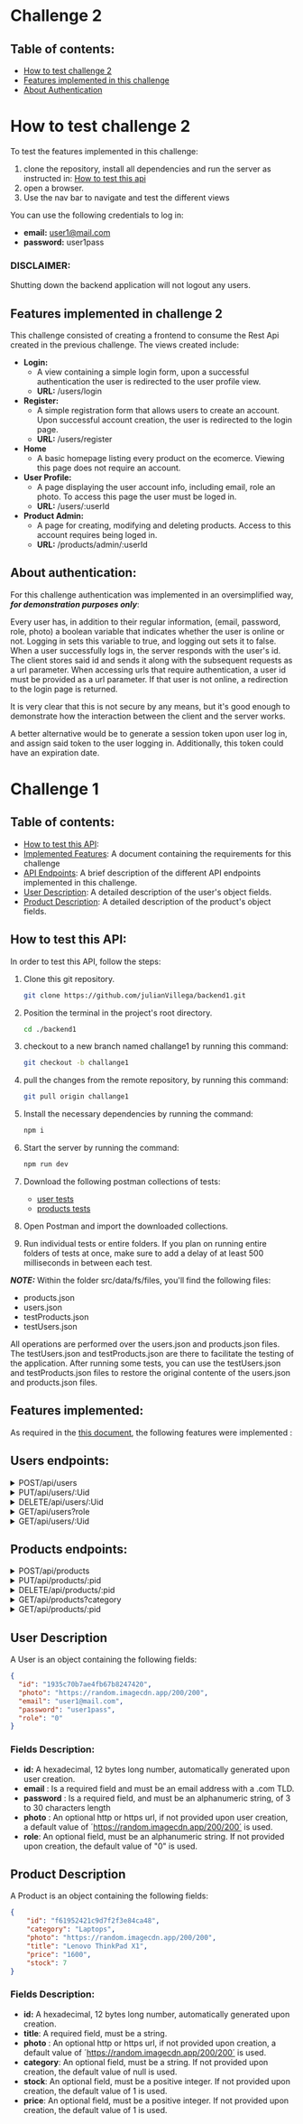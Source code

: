 # Challenge 2

## Table of contents:
  * [How to test challenge 2](#how-to-test-challenge-2)
  * [Features implemented in this challenge](#features-implemented-in-challenge-2)
  * [About Authentication](#about-authentication)


# How to test challenge 2
  To test the features implemented in this challenge:
  1. clone the repository, install all dependencies and run the server as instructed in: [How to test this api](#how-to-test-this-api)
  2. open a browser.
  3. Use the nav bar to navigate and test the different views

  You can use the following credentials to log in: 
  * **email:** user1@mail.com
  * **password:** user1pass

  ### DISCLAIMER:
  Shutting down the backend application will not logout any users.

## Features implemented in challenge 2
  This challenge consisted of creating a frontend to consume the Rest Api created in the previous challenge.
  The views created include:
  * **Login:**
    *  A view containing a simple login form, upon a successful authentication the user is redirected to the user profile view.
    * **URL:** /users/login
  * **Register:**
    * A simple registration form that allows users to create an account. Upon successful account creation, the user is redirected to the login page.
    * **URL:** /users/register
  * **Home**
    * A basic homepage listing every product on the ecomerce. Viewing this page does not require an account.
  * **User Profile:**
    * A page displaying the user account info, including email, role an photo. To access this page the user must be loged in.
    * **URL:** /users/:userId
  * **Product Admin:**
    * A page for creating, modifying and deleting products. Access to this account requires being loged in.
    * **URL:** /products/admin/:userId

## About authentication:

For this challenge authentication was implemented in an oversimplified way, ***for demonstration purposes only***:

Every user has, in addition to their regular information, (email, password, role, photo) a boolean variable that indicates whether the user is online or not. Logging in sets this variable to true, and logging out sets it to false.
When a user successfully logs in, the server responds with the user's id. The client stores said id and sends it along with the subsequent requests as a url parameter.
When accessing urls that require authentication, a user id must be provided as a url parameter. If that user is not online, a redirection to the login page is returned.

It is very clear that this is not secure by any means, but it's good enough to demonstrate how the interaction between the client and the server works.

A better alternative would be to generate a session token upon user log in, and assign said token to the user logging in. Additionally, this token could have an expiration date.

# Challenge 1

## Table of contents:
  * [How to test this API](#how-to-test-this-api):
  * [Implemented Features](#features-implemented): A document containing the requirements for this challenge
  * [API Endpoints](#users-endpoints): A brief description of the different API endpoints implemented in this challenge.
  * [User Description](#user-description): A detailed description of the user's object fields.
  * [Product Description](#product-description): A detailed description of the product's object fields.

## How to test this API:
  
  In order to test this API, follow the steps:
  
  1. Clone this git repository.
      ```bash
      git clone https://github.com/julianVillega/backend1.git
      ```  
  2. Position the terminal in the project's root directory.
      ```bash
      cd ./backend1
      ```  
  3. checkout to a new branch named challange1 by running this command:
      ```bash
      git checkout -b challange1
      ```  
  4. pull the changes from the remote repository, by running this command:
      ```bash
      git pull origin challange1
      ```  
  5. Install the necessary dependencies by running the command:
      ```bash
      npm i
      ```
  6. Start the server by running the command:  
      ```bash
      npm run dev
      ```
  7. Download the following postman collections of tests:    
      * [user tests](https://drive.google.com/file/d/1vr-zKxRb2QyqSGPWsodxfGdH0URucRF-/view?usp=sharing)
      * [products tests](https://drive.google.com/file/d/12P5KMiEcdmVPn3LbQD1jgFRmVWUmw7xE/view?usp=sharing)  
  
  8. Open Postman and import the downloaded collections.

  9. Run individual tests or entire folders. If you plan on running entire folders of tests at once, make sure to add a delay of at least 500 milliseconds in between each test.

  ***NOTE:*** Within the folder src/data/fs/files, you'll find the following files:
  * products.json
  * users.json
  * testProducts.json
  * testUsers.json
  
  All operations are performed over the users.json and products.json files. The testUsers.json and testProducts.json are there to facilitate the testing of the application. After running some tests, you can use the testUsers.json and testProducts.json files to restore the original contente of the users.json and products.json files.
  

## Features implemented:

As required in the [this document](https://docs.google.com/presentation/d/1BVsH1ABIKOjct2PNRRzTXxCRApwMA7JAr9NZsXuCTsE/edit#slide=id.g120b44b0dae_0_1259), the following features were implemented :

## Users endpoints:
<details>
  <summary>POST/api/users </summary>
  
  * **Purpose:** Create a new user  
  * **Query params:** None
  * **Url params:** None
  * **Request body:** Json string containing the user data
  * **Example:**
    * **Request:**
      * **Url:** /api/users
      * **Http Method:** POST
      * **Request body:**
        ```json
        {
          "email": "michael@mail.com",      //required
          "password": "someStrongPassword", //required
          "photo":"https://something.com",  //optional
          "role": "user"                    //optional 
        }
        ```
    * **Response:**
      * **Status Code:** 201
      * **Json:**
        ```json
        {
        "message": "created a new user with id  f8e3addebb42b79f7d2b0686",
          "response": "f8e3addebb42b79f7d2b0686"
        }
        ```
</details>

<details>
  <summary>PUT/api/users/:Uid</summary>
  
  * **Purpose:** Update an existing user  
  * **Query params:** 
    * **Uid:** The id of the user to be updated
  * **Url params:** None
  * **Request body:** Json string containing the user data
  * **Example:**
    * **Request:**
      * **Url:** /api/users/1935c70b7ae4fb67b8247420
      * **Http Method:** PUT
      * **Request body**:
        ```json
        {
          "email": "mcNewEmail@mail.com",      //required
          "password": "aStrongerPassword",     //required
          "photo":"https://somethingElse.com", //optional
          "role": "new role"                   //optional 
        }
        ```
    * **Response:**
      * **Status Code:** 200
      * **Json:**
        ```json
        {
          "message": "updated user with id 1935c70b7ae4fb67b8247420",
          "response": {
            "id": "1935c70b7ae4fb67b8247420",
            "photo": "https://somethingElse.com",
            "email": "mcNewEmail@mail.com",
            "password": "aStrongerPassword",
            "role": "new role"
          }
        }
        ```
</details>

<details>
  <summary> DELETE/api/users/:Uid </summary>

  * **Purpose:** Delete a user
  * **Query params:** 
  * **Uid:** The id of the user to delete
  * **Url params:** None
  * **Request body:** None
  * **Example:**
    * **Request:**
      * **Url:** /api/users/1935c70b7ae4fb67b8247420
      * **Http Method:** DELETE
    * **Response:**
      * **Status Code:** 200
      * **Json:**
        ```json
        {
            "message": "deleted user with id 1935c70b7ae4fb67b8247420",
            "response": true
        }
        ```
</details>

<details>
  <summary> GET/api/users?role </summary>

  * **Purpose:** Read users
  * **Query params:** 
    * **role:** Used to filter users by role
  * **Url params:** None
  * **Request body:** None
  * **Example 1:**
    * **Request:**
      * **Url:** /api/users
      * **Http Method:** GET  
    * **Response:**
      * **Status Code:** 200
      * **Json:**
        ```json
        {
          "message": "fetched 4 users",
          "response": [
              {
                  "id": "dbeb5fa4cdae91d8ba68121c",
                  "photo": "https://random.imagecdn.app/200/200",
                  "email": "user2@mail.com",
                  "password": "user2pass",
                  "role": "0"
              },
              //...
              // More Users ...
              //...
              {
                  "id": "82e96d149a10d80f2ae18bd8",
                  "photo": "https://random.imagecdn.app/200/200",
                  "email": "user3@mail.com",
                  "password": "user3pass",
                  "role": "1"
              }        
            ]
      }
        ```
    * **Example 2:**
    * **Request:**
      * **Url:** /api/users?role=1
      * **Http Method:** GET  
    * **Response:**
      * **Status Code:** 200
      * **Json:**
        ```json
        {
          "message": "fetched 2 users",
          "response": [
              {
                  "id": "82e96d149a10d80f2ae18bd8",
                  "photo": "https://random.imagecdn.app/200/200",
                  "email": "user3@mail.com",
                  "password": "user3pass",
                  "role": "1"
              },
              {
                  "id": "ec73dd681b17a7fc6c9ae679",
                  "photo": "https://random.imagecdn.app/200/200",
                  "email": "user4@mail.com",
                  "password": "user4pass",
                  "role": "1"
              }
          ]
      }
        ```
</details>

<details>
  <summary> GET/api/users/:Uid </summary>

  * **Purpose:** Read a user with a specific id
  * **Query params:** None
  * **Url params:** 
    * **Uid:** The id of the user to read
  * **Request body:** None
  * **Example:**
    * **Request:**
      * **Url:** /api/users/1935c70b7ae4fb67b8247420
      * **Http Method:** GET
    * **Response:**
      * **Status Code:** 200
      * **Json:**
        ```json
        {
            "message": "fetched user with id 1935c70b7ae4fb67b8247420",
            "response": {
                "id": "1935c70b7ae4fb67b8247420",
                "photo": "https://random.imagecdn.app/200/200",
                "email": "user1@mail.com",
                "password": "user1pass",
                "role": "0"
            }
        }
        ```
</details>


## Products endpoints:

<details>
  <summary> POST/api/products </summary>

  * **Purpose:** Create a new product
  * **Query params:** None
  * **Url params:** None
  * **Request body:** Json string containing the new product data
  * **Example:**
    * **Request:**
      * **Url:** /api/products
      * **Http Method:** POST
      * **Request body**:
        ```json
        {
        "title":"product4", //required
        "price":"300", //optional
        "stock":10, //optional
        "category":"category1", //optional
        "photo":"https://apricture" //optional
        }
        ```
    * **Response:**
      * **Status Code:** 201
      * **Json:**
        ```json
        {
            "message": "created product with id f656d7fc7eac97d48b150780",
            "response": "f656d7fc7eac97d48b150780"
        }
        ```
</details>

<details>
  <summary> PUT/api/products/:pid </summary>

  * **Purpose:** Update an existing product
  * **Query params:** None
  * **Url params:**
    * **pid:** The id of the product to update 
  * **Request body:** Json string containing the updated product data
  * **Example:**
    * **Request:**
      * **Url:** /api/products/d4bd215bffba484ac13dfbdd
      * **Http Method:** PUT
      * **Request body**:
        ```json
        {
            "title": "Samsung A53 Updated1", //required
            "category": "SmartphonesUpdated1", //optional
            "photo": "https://Updated1", //optional
            "price": "1", //optional
            "stock": 1 //optional
        }
        ```
    * **Response:**
      * **Status Code:** 200
      * **Json:**
        ```json
        {
            "message": "updated product with id d4bd215bffba484ac13dfbdd",
            "response": {
                "id": "d4bd215bffba484ac13dfbdd",
                "category": "SmartphonesUpdated1",
                "photo": "https://Updated1",
                "title": "Samsung A53 Updated1",
                "price": "1",
                "stock": 1
            }
        } 
        ```
</details>

<details>
  <summary> DELETE/api/products/:pid </summary>

  * **Purpose:** Delete an existing product
  * **Query params:** None
  * **Url params:**
    * **pid:** The id of the product to delete
  * **Request body:** None
  * **Example:**
    * **Request:**
      * **Url:** /api/products/d4bd215bffba484ac13dfbdd:
      * **Http Method:** DELETE
    * **Response:**
      * **Status Code:** 200
      * **Json:**
        ```json
        {
            "message": "product with id d4bd215bffba484ac13dfbdd was deleted",
            "response": true
        }
        ```
</details>

<details>
  <summary> GET/api/products?category </summary>

  * **Purpose:** Read all products
  * **Query params:**
    * **category:** Used to filter products by category
  * **Url params:** None
  * **Request body:** None
  * **Example 1:**
    * **Request:**
      * **Url:** /api/products
      * **Http Method:** GET
    * **Response:**
      * **Status Code:** 200
      * **Json:**
        ```json
        {
          "message": "fetched 40 products",
          "response": [
            {
                "id": "52b80920c47be774ffe4136e",
                "category": "Smartphones",
                "photo": "https://random.imagecdn.app/200/200",
                "title": "iPhone 14",
                "price": "1200",
                "stock": 10
            },
            {
                "id": "eac91d6ce93d0df4e01ef5d5",
                "category": "Smartphones",
                "photo": "https://random.imagecdn.app/200/200",
                "title": "OnePlus 9 Pro",
                "price": "900",
                "stock": 15
            }
            //More products ...
          ]
        }
        ```
  * **Example 2:**
    * **Request:**
      * **Url:** /api/products?category=Laptops
      * **Http Method:** GET
    * **Response:**
      * **Status Code:** 200
      * **Json:**
        ```json
        {
          "message": "fetched 5 products",
          "response": 
          [
            {
                "id": "116a4eb7e130255be972d30d",
                "category": "Laptops",
                "photo": "https://random.imagecdn.app/200/200",
                "title": "MacBook Pro 16",
                "price": "2400",
                "stock": 5
            },
            {
                "id": "c7d0ed6ea98517654f674cfe",
                "category": "Laptops",
                "photo": "https://random.imagecdn.app/200/200",
                "title": "Dell XPS 13",
                "price": "1500",
                "stock": 12
            }
            // More products ...            
          ]
        }
        ```
</details>
<details>
  <summary> GET/api/products/:pid </summary>

  * **Purpose:** Read a product with a specific id
  * **Query params:** None
  * **Url params:** 
    * **pid:** The id of the product to read.
  * **Request body:** None
  * **Example:**
    * **Request:**
      * **Url:** /api/products/d4bd215bffba484ac13dfbdd
      * **Http Method:** GET
    * **Response:**
      * **Status Code:** 200
      * **Json:**
        ```json
        {
          "message": "fetched product with id d4bd215bffba484ac13dfbdd ",
          "response": {
              "id": "d4bd215bffba484ac13dfbdd",
              "category": "SmartphonesUpdated5",
              "photo": "https://Updated4",
              "title": "Samsung A53 Updated5",
              "price": "5",
              "stock": 5
          }
        }
        ```
</details>

## User Description
A User is an object containing  the following fields:
```json
{
  "id": "1935c70b7ae4fb67b8247420",
  "photo": "https://random.imagecdn.app/200/200",
  "email": "user1@mail.com",
  "password": "user1pass",
  "role": "0"
}
```
### Fields Description:
* **id:** A hexadecimal, 12 bytes long number, automatically generated upon user creation.
* **email** : Is a required field and must be an email address with a .com TLD.
* **password** : Is a required field, and must be an alphanumeric string, of 3 to 30 characters length
* **photo** : An optional http or https url, if not provided upon user creation, a default value of ´https://random.imagecdn.app/200/200´ is used.
* **role**: An optional field, must be an alphanumeric string. If not provided upon creation, the default value of "0" is used.

## Product Description
A Product is an object containing  the following fields:
```json
{
    "id": "f61952421c9d7f2f3e84ca48",
    "category": "Laptops",
    "photo": "https://random.imagecdn.app/200/200",
    "title": "Lenovo ThinkPad X1",
    "price": "1600",
    "stock": 7
}
```
### Fields Description:
* **id:** A hexadecimal, 12 bytes long number, automatically generated upon creation.
* **title**: A required field, must be a string.
* **photo** : An optional http or https url, if not provided upon creation, a default value of ´https://random.imagecdn.app/200/200´ is used.
* **category**: An optional field, must be a string. If not provided upon creation, the default value of null is used.
* **stock**: An optional field, must be a positive integer. If not provided upon creation, the default value of 1 is used.
* **price**: An optional field, must be a positive integer. If not provided upon creation, the default value of 1 is used.
